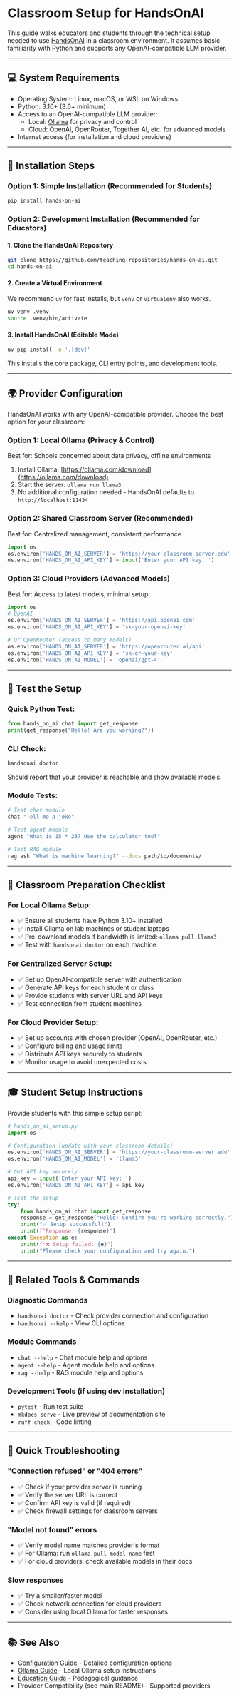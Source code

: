 # Classroom Setup for HandsOnAI

This guide walks educators and students through the technical setup needed to use [HandsOnAI](https://github.com/teaching-repositories/hands-on-ai) in a classroom environment. It assumes basic familiarity with Python and supports any OpenAI-compatible LLM provider.

---

## 💻 System Requirements

- Operating System: Linux, macOS, or WSL on Windows
- Python: 3.10+ (3.6+ minimum)
- Access to an OpenAI-compatible LLM provider:
  - Local: [Ollama](https://ollama.com) for privacy and control
  - Cloud: OpenAI, OpenRouter, Together AI, etc. for advanced models
- Internet access (for installation and cloud providers)

---

## 🔧 Installation Steps

### Option 1: Simple Installation (Recommended for Students)
```bash
pip install hands-on-ai
```

### Option 2: Development Installation (Recommended for Educators)

#### 1. Clone the HandsOnAI Repository
```bash
git clone https://github.com/teaching-repositories/hands-on-ai.git
cd hands-on-ai
```

#### 2. Create a Virtual Environment
We recommend `uv` for fast installs, but `venv` or `virtualenv` also works.
```bash
uv venv .venv
source .venv/bin/activate
```

#### 3. Install HandsOnAI (Editable Mode)
```bash
uv pip install -e '.[dev]'
```
This installs the core package, CLI entry points, and development tools.

---

## 🌍 Provider Configuration

HandsOnAI works with any OpenAI-compatible provider. Choose the best option for your classroom:

### Option 1: Local Ollama (Privacy & Control)
Best for: Schools concerned about data privacy, offline environments

1. Install Ollama: [https://ollama.com/download](https://ollama.com/download)
2. Start the server: `ollama run llama3`
3. No additional configuration needed - HandsOnAI defaults to `http://localhost:11434`

### Option 2: Shared Classroom Server (Recommended)
Best for: Centralized management, consistent performance

```python
import os
os.environ['HANDS_ON_AI_SERVER'] = 'https://your-classroom-server.edu'
os.environ['HANDS_ON_AI_API_KEY'] = input('Enter your API key: ')
```

### Option 3: Cloud Providers (Advanced Models)
Best for: Access to latest models, minimal setup

```python
import os
# OpenAI
os.environ['HANDS_ON_AI_SERVER'] = 'https://api.openai.com'
os.environ['HANDS_ON_AI_API_KEY'] = 'sk-your-openai-key'

# Or OpenRouter (access to many models)
os.environ['HANDS_ON_AI_SERVER'] = 'https://openrouter.ai/api'  
os.environ['HANDS_ON_AI_API_KEY'] = 'sk-or-your-key'
os.environ['HANDS_ON_AI_MODEL'] = 'openai/gpt-4'
```

---

## 🚀 Test the Setup

### Quick Python Test:
```python
from hands_on_ai.chat import get_response
print(get_response("Hello! Are you working?"))
```

### CLI Check:
```bash
handsonai doctor
```
Should report that your provider is reachable and show available models.

### Module Tests:
```bash
# Test chat module
chat "Tell me a joke"

# Test agent module  
agent "What is 15 * 23? Use the calculator tool"

# Test RAG module
rag ask "What is machine learning?" --docs path/to/documents/
```

---

## 🧪 Classroom Preparation Checklist

### For Local Ollama Setup:
- ✅ Ensure all students have Python 3.10+ installed
- ✅ Install Ollama on lab machines or student laptops
- ✅ Pre-download models if bandwidth is limited: `ollama pull llama3`
- ✅ Test with `handsonai doctor` on each machine

### For Centralized Server Setup:
- ✅ Set up OpenAI-compatible server with authentication
- ✅ Generate API keys for each student or class
- ✅ Provide students with server URL and API keys
- ✅ Test connection from student machines

### For Cloud Provider Setup:
- ✅ Set up accounts with chosen provider (OpenAI, OpenRouter, etc.)
- ✅ Configure billing and usage limits
- ✅ Distribute API keys securely to students
- ✅ Monitor usage to avoid unexpected costs

---

## 🎓 Student Setup Instructions

Provide students with this simple setup script:

```python
# hands_on_ai_setup.py
import os

# Configuration (update with your classroom details)
os.environ['HANDS_ON_AI_SERVER'] = 'https://your-classroom-server.edu'
os.environ['HANDS_ON_AI_MODEL'] = 'llama3'

# Get API key securely
api_key = input('Enter your API key: ')
os.environ['HANDS_ON_AI_API_KEY'] = api_key

# Test the setup
try:
    from hands_on_ai.chat import get_response
    response = get_response("Hello! Confirm you're working correctly.")
    print("✅ Setup successful!")
    print(f"Response: {response}")
except Exception as e:
    print(f"❌ Setup failed: {e}")
    print("Please check your configuration and try again.")
```

---

## 🧰 Related Tools & Commands

### Diagnostic Commands
- `handsonai doctor` - Check provider connection and configuration
- `handsonai --help` - View CLI options

### Module Commands
- `chat --help` - Chat module help and options
- `agent --help` - Agent module help and options  
- `rag --help` - RAG module help and options

### Development Tools (if using dev installation)
- `pytest` - Run test suite
- `mkdocs serve` - Live preview of documentation site
- `ruff check` - Code linting

---

## 🎯 Quick Troubleshooting

### "Connection refused" or "404 errors"
- ✅ Check if your provider server is running
- ✅ Verify the server URL is correct
- ✅ Confirm API key is valid (if required)
- ✅ Check firewall settings for classroom servers

### "Model not found" errors
- ✅ Verify model name matches provider's format
- ✅ For Ollama: run `ollama pull model-name` first
- ✅ For cloud providers: check available models in their docs

### Slow responses
- ✅ Try a smaller/faster model
- ✅ Check network connection for cloud providers
- ✅ Consider using local Ollama for faster responses

---

## 📚 See Also
- [Configuration Guide](configuration.md) - Detailed configuration options
- [Ollama Guide](ollama-guide.md) - Local Ollama setup instructions  
- [Education Guide](education-guide.md) - Pedagogical guidance
- Provider Compatibility (see main README) - Supported providers

